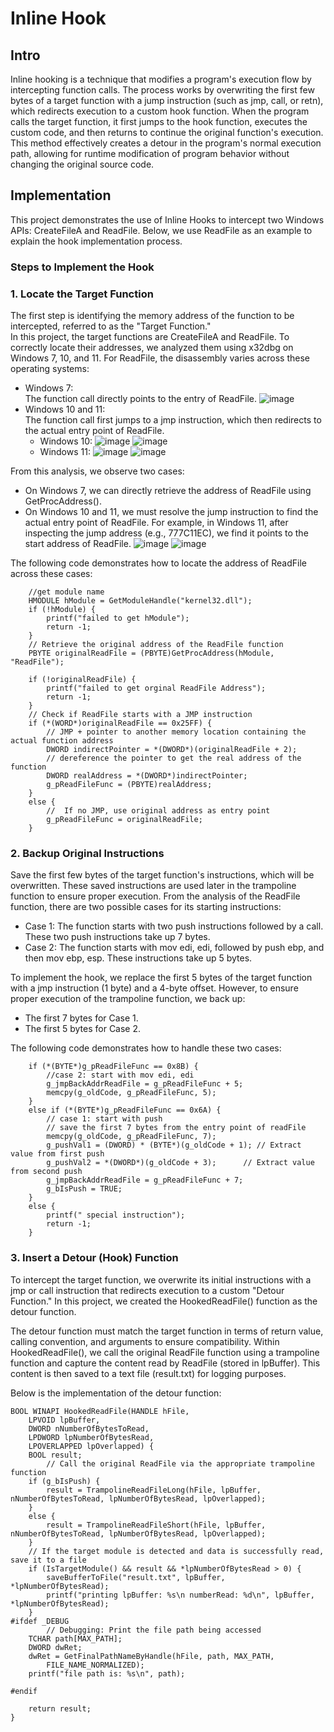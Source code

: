 # Inline Hook
## Intro 
Inline hooking is a technique that modifies a program's execution flow by intercepting function calls. 
The process works by overwriting the first few bytes of a target function with a jump instruction (such as jmp, call, or retn),
which redirects execution to a custom hook function. 
When the program calls the target function, it first jumps to the hook function, executes the custom code, and then returns to continue the original function's execution. 
This method effectively creates a detour in the program's normal execution path, allowing for runtime modification of program behavior without changing the original source code.
## Implementation 
This project demonstrates the use of Inline Hooks to intercept two Windows APIs: CreateFileA and ReadFile. Below, we use ReadFile as an example to explain the hook implementation process.
### Steps to Implement the Hook
### 1. Locate the Target Function
The first step is identifying the memory address of the function to be intercepted, referred to as the "Target Function." <br>
In this project, the target functions are CreateFileA and ReadFile. To correctly locate their addresses, we analyzed them using x32dbg on Windows 7, 10, and 11.
For ReadFile, the disassembly varies across these operating systems:
- Windows 7:<br>
  The function call directly points to the entry of ReadFile.
  ![image](https://github.com/user-attachments/assets/f719a167-230f-4b54-95fd-9ae96fba277e)
- Windows 10 and 11:<br>
  The function call first jumps to a jmp instruction, which then redirects to the actual entry point of ReadFile.
  - Windows 10:
    ![image](https://github.com/user-attachments/assets/9377ea82-8792-45c0-b3d4-e9af864334cc)
    ![image](https://github.com/user-attachments/assets/e7259299-fc17-4b8b-93b4-4c8925b419ff)
  - Windows 11:
    ![image](https://github.com/user-attachments/assets/b532ba18-5043-447d-9475-79656c088c78)
    ![image](https://github.com/user-attachments/assets/b17e3082-3595-49a2-a0d4-908053a31992)
    
From this analysis, we observe two cases:
- On Windows 7, we can directly retrieve the address of ReadFile using GetProcAddress().
- On Windows 10 and 11, we must resolve the jump instruction to find the actual entry point of ReadFile. For example, in Windows 11, after inspecting the jump address (e.g., 777C11EC), we find it points to the start address of ReadFile.
  ![image](https://github.com/user-attachments/assets/a0414338-20a9-432f-97f5-86a884c1abbe)
  ![image](https://github.com/user-attachments/assets/08ec42db-1df0-4738-8945-e38a5e4df341)

The following code demonstrates how to locate the address of ReadFile across these cases:
```
    //get module name
	HMODULE hModule = GetModuleHandle("kernel32.dll");
	if (!hModule) {
		printf("failed to get hModule");
		return -1;
	}
	// Retrieve the original address of the ReadFile function
	PBYTE originalReadFile = (PBYTE)GetProcAddress(hModule, "ReadFile");

	if (!originalReadFile) {
		printf("failed to get orginal ReadFile Address");
		return -1;
	}
	// Check if ReadFile starts with a JMP instruction
	if (*(WORD*)originalReadFile == 0x25FF) {
		// JMP + pointer to another memory location containing the actual function address
		DWORD indirectPointer = *(DWORD*)(originalReadFile + 2);
		// dereference the pointer to get the real address of the function
		DWORD realAddress = *(DWORD*)indirectPointer;
		g_pReadFileFunc = (PBYTE)realAddress;
	}
	else {
		//  If no JMP, use original address as entry point
		g_pReadFileFunc = originalReadFile;
	}
```
### 2. Backup Original Instructions
Save the first few bytes of the target function's instructions, which will be overwritten. These saved instructions are used later in the trampoline function to ensure proper execution. 
From the analysis of the ReadFile function, there are two possible cases for its starting instructions:
- Case 1: The function starts with two push instructions followed by a call. These two push instructions take up 7 bytes.
- Case 2: The function starts with mov edi, edi, followed by push ebp, and then mov ebp, esp. These instructions take up 5 bytes. <br>

To implement the hook, we replace the first 5 bytes of the target function with a jmp instruction (1 byte) and a 4-byte offset. However, to ensure proper execution of the trampoline function, we back up:
   - The first 7 bytes for Case 1.
   - The first 5 bytes for Case 2.
     
The following code demonstrates how to handle these two cases:
```
	if (*(BYTE*)g_pReadFileFunc == 0x8B) {
		//case 2: start with mov edi, edi
		g_jmpBackAddrReadFile = g_pReadFileFunc + 5;
		memcpy(g_oldCode, g_pReadFileFunc, 5);
	}
	else if (*(BYTE*)g_pReadFileFunc == 0x6A) {
		// case 1: start with push
		// save the first 7 bytes from the entry point of readFile
		memcpy(g_oldCode, g_pReadFileFunc, 7);
		g_pushVal1 = (DWORD) * (BYTE*)(g_oldCode + 1); // Extract value from first push
		g_pushVal2 = *(DWORD*)(g_oldCode + 3); 		// Extract value from second push
		g_jmpBackAddrReadFile = g_pReadFileFunc + 7;
		g_bIsPush = TRUE;
	}
	else {
		printf(" special instruction");
		return -1;
	}
```
### 3. Insert a Detour (Hook) Function
To intercept the target function, we overwrite its initial instructions with a jmp or call instruction that redirects execution to a custom "Detour Function." In this project, we created the HookedReadFile() function as the detour function.

The detour function must match the target function in terms of return value, calling convention, and arguments to ensure compatibility. Within HookedReadFile(), we call the original ReadFile function using a trampoline function and capture the content read by ReadFile (stored in lpBuffer). This content is then saved to a text file (result.txt) for logging purposes.

Below is the implementation of the detour function:
```
BOOL WINAPI HookedReadFile(HANDLE hFile,
	LPVOID lpBuffer,
	DWORD nNumberOfBytesToRead,
	LPDWORD lpNumberOfBytesRead,
	LPOVERLAPPED lpOverlapped) {
	BOOL result;
    	// Call the original ReadFile via the appropriate trampoline function
	if (g_bIsPush) {
		result = TrampolineReadFileLong(hFile, lpBuffer, nNumberOfBytesToRead, lpNumberOfBytesRead, lpOverlapped);
	}
	else {
		result = TrampolineReadFileShort(hFile, lpBuffer, nNumberOfBytesToRead, lpNumberOfBytesRead, lpOverlapped);
	}
  	// If the target module is detected and data is successfully read, save it to a file
	if (IsTargetModule() && result && *lpNumberOfBytesRead > 0) {
		saveBufferToFile("result.txt", lpBuffer, *lpNumberOfBytesRead);
		printf("printing lpBuffer: %s\n numberRead: %d\n", lpBuffer, *lpNumberOfBytesRead);
	}
#ifdef _DEBUG
    	// Debugging: Print the file path being accessed
	TCHAR path[MAX_PATH];
	DWORD dwRet;
	dwRet = GetFinalPathNameByHandle(hFile, path, MAX_PATH,
		FILE_NAME_NORMALIZED);
	printf("file path is: %s\n", path);

#endif

	return result;
}
```
